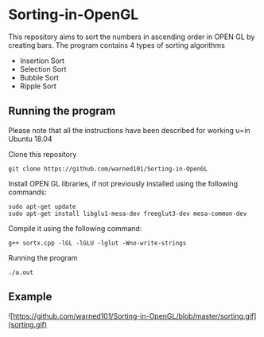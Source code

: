 # Sorting-in-OpenGL
This repository aims to sort the numbers in ascending order in OPEN GL by creating bars.
The program contains 4 types of sorting algorithms
* Insertion Sort
* Selection Sort
* Bubble Sort
* Ripple Sort

## Running the program
Please note that all the instructions have been described for working u=in Ubuntu 18.04

Clone this repository

```git clone https://github.com/warned101/Sorting-in-OpenGL```

Install OPEN GL libraries, if not previously installed using the following commands:

```
sudo apt-get update
sudo apt-get install libglu1-mesa-dev freeglut3-dev mesa-common-dev
```

Compile it using the following command:

```g++ sortx.cpp -lGL -lGLU -lglut -Wno-write-strings```

Running the program

```./a.out```
## Example

![https://github.com/warned101/Sorting-in-OpenGL/blob/master/sorting.gif](sorting.gif)
